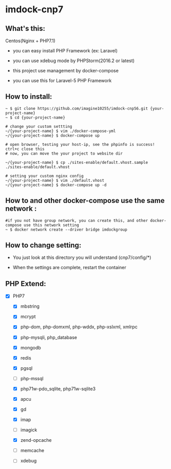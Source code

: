 imdock-cnp7
====================================================

## What's this:

Centos(Nginx + PHP7.1)

  * you can easy install PHP Framework (ex: Laravel)

  * you can use xdebug mode by PHPStorm(2016.2 or latest)

  * this project use management by docker-compose
  
  * you can use this for Laravel-5 PHP Framework

## How to install:

    ~ $ git clone https://github.com/imagine10255/imdock-cnp56.git {your-project-name}
    ~ $ cd {your-project-name}
    
    # change your custom settting
    ~/{your-project-name} $ vim ./docker-compose-yml
    ~/{your-project-name} $ docker-compose up
    
    # open browser, testing your host-ip, see the phpinfo is success! ctrl+c close this
    # now, you can move the your project to website dir
    
    ~/{your-project-name} $ cp ./sites-enable/default.vhost.sample ./sites-enable/default.vhost
    
    # setting your custom nginx config
    ~/{your-project-name} $ vim ./default.vhost
    ~/{your-project-name} $ docker-compose up -d
            
            
## How to and other docker-compose use the same network :

    #if you not have group network, you can create this, and other docker-compose use this network setting
    ~ $ docker network create --driver bridge imdockgroup
    
## How to change setting:

  * You just look at this directory you will understand (cnp7/config/*)
    
  * When the settings are complete, restart the container
    
## PHP Extend:

- [x] PHP7
  - [x] mbstring
  - [x] mcrypt
  - [x] php-dom, php-domxml, php-wddx, php-xslxml, xmlrpc
  - [x] php-mysqli, php_database
  - [x] mongodb
  - [x] redis
  - [x] pgsql
  - [ ] php-mssql  
  - [x] php71w-pdo_sqlite, php71w-sqlite3
  - [x] apcu
  - [x] gd
  - [x] imap
  - [ ] imagick
  - [x] zend-opcache
  - [ ] memcache
  - [ ] xdebug

